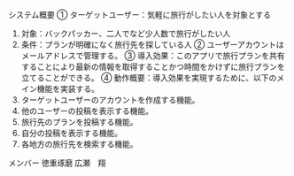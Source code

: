 システム概要
①	ターゲットユーザー：気軽に旅行がしたい人を対象とする
1.	対象：バックパッカー、二人でなど少人数で旅行がしたい人
2.	条件：プランが明確になく旅行先を探している人
②	ユーザーアカウントはメールアドレスで管理する。
③	導入効果：このアプリで旅行プランを共有することにより最新の情報を取得することかつ時間をかけずに旅行プランを立てることができる。
④	動作概要：導入効果を実現するために、以下のメイン機能を実装する。
1.	ターゲットユーザーのアカウントを作成する機能。
2.	他のユーザーの投稿を表示する機能。
3.	旅行先のプランを投稿する機能。
4.	自分の投稿を表示する機能。
5.	各地方の旅行先を検索する機能。

メンバー
徳重琢磨
広瀬　翔
